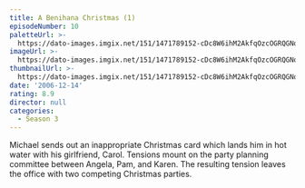 ```yaml
---
title: A Benihana Christmas (1)
episodeNumber: 10
paletteUrl: >-
  https://dato-images.imgix.net/151/1471789152-cDc8W6ihM2AkfqOzcOGRQGNq1Gr.jpg?auto=enhance&ch=DPR%2CWidth&palette=json
imageUrl: >-
  https://dato-images.imgix.net/151/1471789152-cDc8W6ihM2AkfqOzcOGRQGNq1Gr.jpg?auto=compress%2Cformat&ch=DPR%2CWidth&w=500
thumbnailUrl: >-
  https://dato-images.imgix.net/151/1471789152-cDc8W6ihM2AkfqOzcOGRQGNq1Gr.jpg?auto=enhance&ch=DPR%2CWidth&fit=crop&fm=jpg&h=280&w=500
date: '2006-12-14'
rating: 8.9
director: null
categories:
  - Season 3
---
```


Michael sends out an inappropriate Christmas card which lands him in hot water with his girlfriend, Carol. Tensions mount on the party planning committee between Angela, Pam, and Karen. The resulting tension leaves the office with two competing Christmas parties.